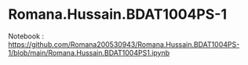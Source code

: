 ﻿# Romana.Hussain.BDAT1004PS-1
 Notebook : https://github.com/Romana200530943/Romana.Hussain.BDAT1004PS-1/blob/main/Romana.Hussain.BDAT1004PS1.ipynb
